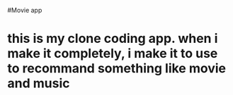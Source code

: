 #Movie app

# this is my clone coding app. when i make it completely, i make it to use to recommand something like movie and music